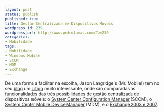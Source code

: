 ```yaml
---
layout: post
status: publish
published: true
title: Gestão Centralizada de Dispositivos Móveis
wordpress_id: 239
wordpress_url: http://www.pedrolamas.com/?p=239
categories:
- Mobilidade
tags:
- Mobilidade
- Windows Mobile
- SCCM
- MDM
- Exchange
---
```

De uma forma a facilitar na escolha, Jason Langridge's (Mr. Mobile!) tem no seu [blog](http://blogs.msdn.com/jasonlan/) um [artigo](http://blogs.msdn.com/jasonlan/archive/2008/08/12/configuration-manager-vs-mobile-device-manager-vs-exchange.aspx) muito interessante, onde são comparadas as funcionalidades das três possibilidades de gestão centralizada de dispositivos móveis: o [System Center Configuration Manager](http://www.microsoft.com/Systemcenter/configurationmanager) (SCCM), o [System Center Mobile Device Manager](http://www.microsoft.com/systemcenter/mobile/default.mspx) (MDM), e o [Exchange 2003 e 2007](http://www.microsoft.com/exchange/default.mspx).
